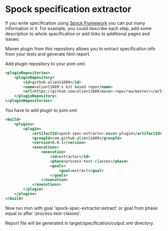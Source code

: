 # Spock specification extractor

If you write specification using [Spock Framework](http://spockframework.github.io/spock/docs/1.0/index.html) you can put many information in it. For example, you could describe each step, add some description to whole specification or add links to additional pages and issues.

Maven plugin from this repository allows you to extract specification info from your tests and generate html report.

Add plugin repository to your pom.xml:
```xml
<pluginRepositories>
    <pluginRepository>
        <id>github-alien11689</id>
        <name>alien11689's Git based repo</name>
        <url>https://github.com/alien11689/maven-repo/raw/master/</url>
    </pluginRepository>
</pluginRepositories>
```

You have to add plugin to pom.xml:
```xml
<build>
    <plugins>
        <plugin>
            <artifactId>spock-spec-extractor-maven-plugin</artifactId>
            <groupId>com.github.alien11689</groupId>
            <version>0.0.1</version>
            <executions>
                <execution>
                    <id>extractor</id>
                    <phase>process-test-classes</phase>
                    <goals>
                        <goal>extract</goal>
                    </goals>
                </execution>
            </executions>
        </plugin>
    </plugins>
</build>
```

Now run mvn with goal 'spock-spec-extractor:extract' or goal from phase equal or after 'process-test-classes'.

Report file will be generated in target/specification/output.xml directory.
